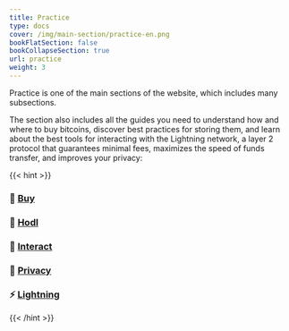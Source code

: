 ```yaml
---
title: Practice
type: docs
cover: /img/main-section/practice-en.png
bookFlatSection: false
bookCollapseSection: true
url: practice
weight: 3
---
```



Practice is one of the main sections of the website, which includes many subsections.

The section also includes all the guides you need to understand how and where to buy bitcoins, discover best practices for storing them, and learn about the best tools for interacting with the Lightning network, a layer 2 protocol that guarantees minimal fees, maximizes the speed of funds transfer, and improves your privacy:

{{< hint >}}
### 👛 [Buy](/en/practice/buy)

### 🔐 [Hodl](/en/practice/hodl)

### 🤝 [Interact](/en/practice/interact)

### 🥷 [Privacy](/en/practice-privacy)

### ⚡️ [Lightning](/en/practice/lightning)
{{< /hint >}}